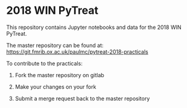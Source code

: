 # 2018 WIN PyTreat


This repository contains Jupyter notebooks and data for the 2018 WIN PyTreat.


The master repository can be found at: https://git.fmrib.ox.ac.uk/paulmc/pytreat-2018-practicals


To contribute to the practicals:

1. Fork the master repository on gitlab

2. Make your changes on your fork

3. Submit a merge request back to the master repository
